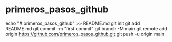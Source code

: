 # primeros_pasos_github
echo "# primeros_pasos_github" >> README.md
git init
git add README.md
git commit -m "first commit"
git branch -M main
git remote add origin https://github.com/primeros_pasos_github.git
git push -u origin main
